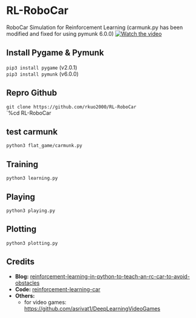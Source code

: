 # RL-RoboCar
RoboCar Simulation for Reinforcement Learning
(carmunk.py has been modified and fixed for using pymunk 6.0.0)
[![Watch the video](https://user-images.githubusercontent.com/3485732/133130003-41493420-95e6-4f60-9b56-13fd6213898a.png)](https://youtu.be/H37TVKBNc5s)

## Install Pygame & Pymunk
`pip3 install pygame` (v2.0.1) <br/>
`pip3 install pymunk` (v6.0.0) <br/>

## Repro Github
`git clone https://github.com/rkuo2000/RL-RoboCar` <br/>
`%cd RL-RoboCar <br/>

## test carmunk
`python3 flat_game/carmunk.py` <br/>

## Training
`python3 learning.py` <br/>

## Playing 
`python3 playing.py` <br/>

## Plotting
`python3 plotting.py` <br/>

## Credits
- **Blog:** [reinforcement-learning-in-python-to-teach-an-rc-car-to-avoid-obstacles](https://blog.coast.ai/reinforcement-learning-in-python-to-teach-an-rc-car-to-avoid-obstacles-part-3-a1d063ac962f)
- **Code:** [reinforcement-learning-car](https://github.com/harvitronix/reinforcement-learning-car)
- **Others:**
  - for video games: https://github.com/asrivat1/DeepLearningVideoGames
